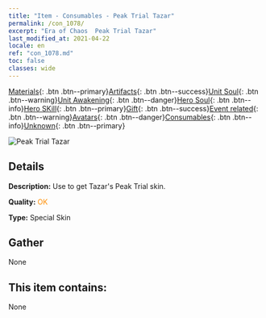 ```yaml
---
title: "Item - Consumables - Peak Trial Tazar"
permalink: /con_1078/
excerpt: "Era of Chaos  Peak Trial Tazar"
last_modified_at: 2021-04-22
locale: en
ref: "con_1078.md"
toc: false
classes: wide
---
```

 [Materials](/Items/){: .btn .btn--primary}[Artifacts](/Items/Artifacts/){: .btn .btn--success}[Unit Soul](/Items/UnitSoul/){: .btn .btn--warning}[Unit Awakening](/Items/UnitAwakening/){: .btn .btn--danger}[Hero Soul](/Items/HeroSoul/){: .btn .btn--info}[Hero SKill](/Items/HeroSkill/){: .btn .btn--primary}[Gift](/Items/Gift/){: .btn .btn--success}[Event related](/Items/Events/){: .btn .btn--warning}[Avatars](/Items/Avatars/){: .btn .btn--danger}[Consumables](/Items/Consumables/){: .btn .btn--info}[Unknown](/Items/Unknown/){: .btn .btn--primary}

 ![Peak Trial Tazar](/images/h/h_Tazar2.jpg)

## Details
 **Description:** Use to get Tazar's Peak Trial skin.

 **Quality:** <span style="color: #FF8C00">OK</span>

 **Type:** Special Skin

## Gather

  None

## This item contains:

  None

